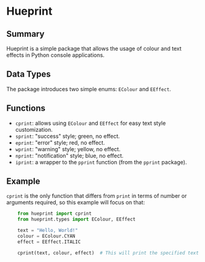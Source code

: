 # Hueprint

## Summary

Hueprint is a simple package that allows the usage of colour and text effects in Python console applications.

## Data Types

The package introduces two simple enums: `EColour` and `EEffect`.

## Functions

- `cprint`: allows using `EColour` and `EEffect` for easy text style customization.
- `sprint`: "success" style; green, no effect.
- `eprint`: "error" style; red, no effect.
- `wprint`: "warning" style; yellow, no effect.
- `nprint`: "notification" style; blue, no effect.
- `iprint`: a wrapper to the `pprint` function (from the `pprint` package).

## Example

`cprint` is the only function that differs from `print` in terms of number or arguments required, so this example will focus on that:

```python
    from hueprint import cprint
    from hueprint.types import EColour, EEffect

    text = "Hello, World!"
    colour = EColour.CYAN
    effect = EEffect.ITALIC

    cprint(text, colour, effect)  # This will print the specified text in green and italic.
```
